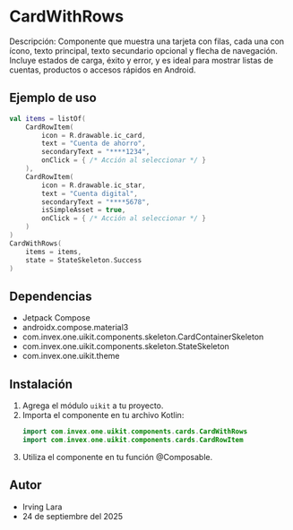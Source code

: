 # CardWithRows

Descripción: Componente que muestra una tarjeta con filas, cada una con ícono, texto principal, texto secundario opcional y flecha de navegación. Incluye estados de carga, éxito y error, y es ideal para mostrar listas de cuentas, productos o accesos rápidos en Android.

## Ejemplo de uso
```kotlin
val items = listOf(
    CardRowItem(
        icon = R.drawable.ic_card,
        text = "Cuenta de ahorro",
        secondaryText = "****1234",
        onClick = { /* Acción al seleccionar */ }
    ),
    CardRowItem(
        icon = R.drawable.ic_star,
        text = "Cuenta digital",
        secondaryText = "****5678",
        isSimpleAsset = true,
        onClick = { /* Acción al seleccionar */ }
    )
)
CardWithRows(
    items = items,
    state = StateSkeleton.Success
)
```

## Dependencias
- Jetpack Compose
- androidx.compose.material3
- com.invex.one.uikit.components.skeleton.CardContainerSkeleton
- com.invex.one.uikit.components.skeleton.StateSkeleton
- com.invex.one.uikit.theme

## Instalación
1. Agrega el módulo `uikit` a tu proyecto.
2. Importa el componente en tu archivo Kotlin:
   ```kotlin
   import com.invex.one.uikit.components.cards.CardWithRows
   import com.invex.one.uikit.components.cards.CardRowItem
   ```
3. Utiliza el componente en tu función @Composable.

## Autor
- Irving Lara
- 24 de septiembre del 2025

